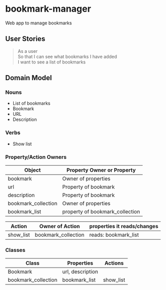# bookmark-manager
Web app to manage bookmarks

## User Stories
> As a user  
So that I can see what bookmarks I have added  
I want to see a list of bookmarks
>


## Domain Model

### Nouns
- List of bookmarks
- Bookmark
- URL
- Description

### Verbs
- Show list

### Property/Action Owners

| Object  | Property Owner or Property |
|---------| ---------------------------|
| bookmark | Owner of properties         |
| url   |   Property of bookmark  |
| description | Property of bookmark |
| bookmark_collection | Owner of properties |
| bookmark_list       | property of bookmark_collection |

| Action    |  Owner of Action      | properties it reads/changes |
|---------- |  -------------        |------|
| show_list | bookmark_collection     | reads: bookmark_list |

### Classes

| Class     |     Properties    |   Actions   |
| ----------|-------------------| ----------- |
| Bookmark  | url, description  |             |
| bookmark_collection | bookmark_list | show_list |

